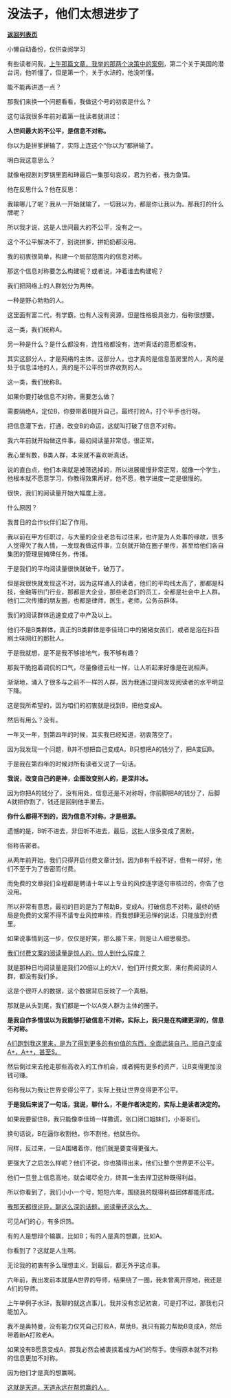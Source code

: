 # 没法子，他们太想进步了

[**返回列表页**](/gzh/记忆承载3)

小懒自动备份，仅供查阅学习

有些读者问我，[上午那篇文章，我举的那两个决策中的案例](http://mp.weixin.qq.com/s?__biz=MzU0MjYwNDU2Mw==&mid=2247512193&idx=1&sn=801beb3399a75760def8abd5c5829060&chksm=fb1adcfdcc6d55ebb344f8d802c6343d853bfa166eeb33482693a8c76b6fd3eccf919972440c&scene=21#wechat_redirect)，第二个关于美国的潜台词，他听懂了，但是第一个，关于水浒的，他没听懂。  

能不能再讲透一点？  

那我们来换一个问题看看，我做这个号的初衷是什么？  

这句话我很多年前对着第一批读者就讲过：  

 **人世间最大的不公平，是信息不对称。**

你以为是拼爹拼输了，实际上连这个“你以为”都拼输了。  

明白我这意思么？  

就像电视剧刘罗锅里面和珅最后一集那句哀叹，君为钓者，我为鱼饵。

他在反思什么？他在反思：

我输哪儿了呢？我从一开始就输了，一切我以为，都是你让我以为。那我打的什么牌呢？

所以我才说，这是人世间最大的不公平，没有之一。  

这个不公平解决不了，别说拼爹，拼奶奶都没用。  

我的初衷很简单，构建一个局部范围内的信息对称。  

那这个信息对称要怎么构建呢？或者说，冲着谁去构建呢？  

我们把网络上的人群划分为两种。  

一种是野心勃勃的人。

这里面有富二代，有学霸，也有人没有资源，但是性格极具张力，俗称很想要。

这一类，我们统称A。  

另一种是什么？是什么都没有，连性格都没有，连听真话的意愿都没有。

其实这部分人，才是网络的主体，这部分人，也才真的是信息茧房里的人，真的是处于信息洼地的人，真的是不公平的世界收割的人。

这一类，我们统称B。  

如果你要打破信息不对称，需要怎么做？  

需要隔绝A，定位B，你要带着B提升自己，最终打败A，打个平手也行呀。

把信息灌下去，打通，改变B的命运，这就叫打破了信息不对称。  

我六年前就开始做这件事，最初阅读量非常低，很正常。  

我心里有数，B类人群，本来就不喜欢听真话。  

说的直白点，他们本来就是被筛选掉的，所以进展缓慢非常正常，就像一个学生，他根本就不愿意学习，你教得效果再好，他不愿，教学进度一定是很慢的。  

很快，我们的阅读量开始大幅度上涨。

什么原因？

我昔日的合作伙伴们起了作用。

我以前在甲方任职过，与大量的企业老总有过往来，也许是为人处事的缘故，很多人觉得欠了我人情，一发现我做这件事，立刻就开始在圈子里传，甚至给他们各自集团的管理层摊牌任务，传播。  

于是我们的平均阅读量很快就破千，破万了。  

但是我很快就发现这不对，因为这样涌入的读者，他们的平均线太高了，那都是科技，金融等热门行业，那都是大企业，那些老总们的员工，全都是社会中上人群。他们二次传播的朋友圈，也都是律师，医生，老师，公务员群体。  

我们的阅读群体迅速变成了中产及以上。

他们不是B类群体，真正的B类群体是李佳琦口中的猪猪女孩们，或者是泡在抖音刷土味网红的那批人。

于是我就想，是不是我不够接地气，我不够有趣？  

那我干脆抱着调侃的口气，尽量像德云社一样，让人听起来好像是在说相声。

渐渐地，涌入了很多与之前不一样的人群，因为我通过提问发现阅读者的水平明显下降。  

这是我所希望的，因为咱们的初衷就是找到B，把他变成A。

然后有用么？没有。  

一年又一年，到第四年的时候，其实我已经知道，初衷落空了。

因为我发现一个问题，B并不想把自己变成A，B只想把A的钱分了，把A变回B。  

于是我在第四年的时候对所有读者又说了一句话。  

 **我说，改变自己的是神，企图改变别人的，是深井冰。**  

因为你把A的钱分了，没有用处，信息还是不对称呀，你前脚把A的钱分了，后脚A就把你割了，钱还是回到他手里去。  

 **你什么都得不到的，因为信息不对称，才是根源。**  

遗憾的是，B听不进去，非但听不进去，最后，这批人很多变成了黑粉。  

俗称告密者。

从两年前开始，我们只得开启付费文章计划，因为B有千般不好，但有一样好，他们不至于为了告密而付费。

而免费的文章我们全程都是聘请十年以上专业的风控逐字逐句审核过的，你告了也没用。  

所以非常有意思，最初的目的是为了帮助B，变成A，打破信息不对称，最终的结局是免费的文案不得不请专业风控审核，而我想肆无忌惮的说话，只能放到付费里。  

如果说事情到这一步，仅仅是好笑，那么接下来，则是让人细思极恐。  

[我们付费文案的阅读量是惊人的，惊人到什么程度？](http://mp.weixin.qq.com/s?__biz=MzU0MjYwNDU2Mw==&mid=2247512165&idx=1&sn=b89d619f0c64d2ddbe13e07231a160a9&chksm=fb1adc19cc6d550f9f2b6deed72aa624e43a025ba672a5a795d1f9bd8977a409ab698cd68df3&scene=21#wechat_redirect)  

就是那种日均阅读量是我们20倍以上的大V，他们开付费文案，来付费阅读的人群，都没有我们多。

这是个很吓人的数据，这个数据背后反映了一个真相。  

那就是从头到尾，我们都是一个以A类人群为主体的圈子。  

 **是我自作多情误以为我能够打破信息不对称，实际上，我只是在构建更深的，信息不对称。**

[A们跑到我这里来，是为了得到更多的有价值的东西，全面武装自己，把自己变成A+，A++，甚至S。](http://mp.weixin.qq.com/s?__biz=MzU0MjYwNDU2Mw==&mid=2247512165&idx=1&sn=b89d619f0c64d2ddbe13e07231a160a9&chksm=fb1adc19cc6d550f9f2b6deed72aa624e43a025ba672a5a795d1f9bd8977a409ab698cd68df3&scene=21#wechat_redirect)

然后倒过来去抢走那些高收入的工作机会，或者拥有更多的资产，让B变得更加没钱可赚。

俗称我以为我让世界变得公平了，实际上我让世界变得更不公平。  

 **于是我后来说了一句话，我说，聊什么，不是作者决定的，实际上是读者决定的。**

如果我要留住B，我只能像李佳琦一样撒谎，张口闭口姐妹们，小哥哥们。  

换句话说，B在逼你收割他，你不割他，他就告你。  

同样，反过来，一旦A围堵着你，他们就是要变得更强大。  

更强大了之后怎么样呢？他们不说，你也猜得出来，他们让整个世界更不公平。  

他们一旦登上信息高地，就会竭尽全力，终其一生去捍卫这种既得利益。  

所以你看到了，我们小小一个号，短短六年，围绕我的既得利益团体都能形成。  

[我那天都很诧异，聊这么深的话题，阅读量还这么大。  
](http://mp.weixin.qq.com/s?__biz=MzU0MjYwNDU2Mw==&mid=2247512165&idx=1&sn=b89d619f0c64d2ddbe13e07231a160a9&chksm=fb1adc19cc6d550f9f2b6deed72aa624e43a025ba672a5a795d1f9bd8977a409ab698cd68df3&scene=21#wechat_redirect)

可见A们的心，有多炽热。  

有的人是想辩个输赢，比如B；有的人是真的想赢，比如A。  

你看到了？这就是人生啊。  

无论我的初衷有多么理想主义，到最后，都无外乎这点事。

六年前，我出发前本就是A世界的导师，结果绕了一圈，我未曾离开原地，我还是A们的导师。

上午举例子水浒，我聊的就这点事儿，我并没有忘记初衷，可是打不过，那我也只能加入。

我不是奥特曼，没有能力仅凭自己打败A，帮助B，我只有能力帮助B变成A，然后带着新A打败老A。

如果没有B愿意变成A，那我必然会被裹挟着成为A们的帮手。使得原本就不对称的信息更加不对称。  

因为他们才是真的想赢啊。

[这就是天道，天道永远在帮想赢的人。](http://mp.weixin.qq.com/s?__biz=MzU0MjYwNDU2Mw==&mid=2247512165&idx=1&sn=b89d619f0c64d2ddbe13e07231a160a9&chksm=fb1adc19cc6d550f9f2b6deed72aa624e43a025ba672a5a795d1f9bd8977a409ab698cd68df3&scene=21#wechat_redirect)

